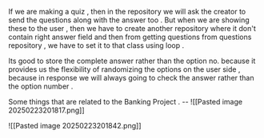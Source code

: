 
If we are making a quiz , then in the repository we will ask the creator to send the questions along with the answer too .
But when we are showing these to the user , then we have to create another repository where it don't contain right answer field and then from getting questions from questions repository , we have to set it to that class using loop .


Its good to store the complete answer rather than the option no. because it provides us the flexibility of randomizing the options on the user side , because in response we will always going to check the answer rather than the option number .


Some things that are related to the Banking Project  . --
![[Pasted image 20250223201817.png]]

![[Pasted image 20250223201842.png]]


